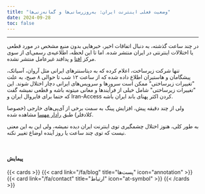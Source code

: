 ```yaml
---
title: "وضعیت فعلی اینترنت ایران: به‌روزرسانی‌ها و گمانه‌زنی‌ها"
date: 2024-09-28
toc: false
---
```

---


در چند ساعت گذشته، به دنبال اتفاقات اخیر، خبرهایی بدون منبع مشخص در مورد قطعی یا اختلالات اینترنتی در ایران منتشر شده. اما تا این لحظه، اطلاعیه‌ی رسمی‌ای از سوی مرکز [افتا](https://afta.gov.ir/) و پدافند غیرعامل منتشر نشده.

تنها شرکت زیرساخت، اعلام کرده که به دیتاسنترهای ایرانی مثل آروان، آسیاتک، پیشگامان و هاستیران اطلاع داده شده که از ساعت ۱۲ شب تا حوالی ۸ صبح، به علت "تغییرات زیرساختی" ممکن است سرورها و سرویس‌های ایرانی دچار اختلال شوند. این "تغییرات زیرساختی" شامل خیلی از فرآیند‌ها و معانی میتونه باشه و قطعی نمیشه گفت که حتما برای فایروال ایران و Iran-Access کردن اکثر پهنای باند ایران باشه.

ولی از چند دقیقه پیش، افزایش پینگ به سمت برخی از آی‌پی‌های خارجی (خصوصا کلادفلر) طبق [رادار مهسا](https://www.mahsaserver.com/radar/) مشاهده شده.

به طور کلی، هنوز اختلال چشمگیری توی اینترنت ایران دیده نمیشه، ولی این به این معنی نیست که توی چند ساعت یا روز آینده اوضاع تغییر نکنه.


<br>

#### پیمایش

{{< cards >}}
  {{< card link="/fa/blog" title="پست‌ها" icon="annotation" >}}
  {{< card link="/fa/contact" title="ارتباط" icon="at-symbol" >}}
{{< /cards >}}
